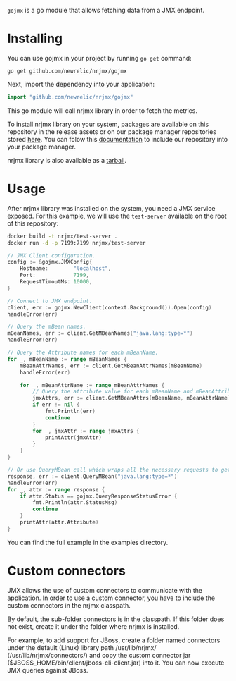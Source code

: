 
`gojmx` is a go module that allows fetching data from a JMX
endpoint.

# Installing
You can use gojmx in your project by running `go get` command:

    go get github.com/newrelic/nrjmx/gojmx

Next, import the dependency into your application:

```go
import "github.com/newrelic/nrjmx/gojmx"
```

This go module will call nrjmx library in order to fetch the metrics.

To install nrjmx library on your system, packages are available on this repository
in the release assets or on our package manager repositories stored [here](https://download.newrelic.com/infrastructure_agent/). You can folow this [documentation](https://docs.newrelic.com/docs/infrastructure/install-infrastructure-agent/linux-installation/install-infrastructure-monitoring-agent-linux/#ubuntu-repository) to include our repository into your package manager.

nrjmx library is also available as a [tarball](https://download.newrelic.com/infrastructure_agent/binaries/linux/noarch/).

# Usage
After nrjmx library was installed on the system, you need a
JMX service exposed. For this example, we will use the `test-server` available on the root of this repository:

```bash
docker build -t nrjmx/test-server .
docker run -d -p 7199:7199 nrjmx/test-server
```

```go
// JMX Client configuration.
config := &gojmx.JMXConfig{
    Hostname:        "localhost",
    Port:            7199,
    RequestTimoutMs: 10000,
}

// Connect to JMX endpoint.
client, err := gojmx.NewClient(context.Background()).Open(config)
handleError(err)

// Query the mBean names.
mBeanNames, err := client.GetMBeanNames("java.lang:type=*")
handleError(err)

// Query the Attribute names for each mBeanName.
for _, mBeanName := range mBeanNames {
    mBeanAttrNames, err := client.GetMBeanAttrNames(mBeanName)
    handleError(err)

    for _, mBeanAttrName := range mBeanAttrNames {
        // Query the attribute value for each mBeanName and mBeanAttributeName.
        jmxAttrs, err := client.GetMBeanAttrs(mBeanName, mBeanAttrName)
        if err != nil {
            fmt.Println(err)
            continue
        }
        for _, jmxAttr := range jmxAttrs {
            printAttr(jmxAttr)
        }
    }
}

// Or use QueryMBean call which wraps all the necessary requests to get the values for an MBeanNamePattern.
response, err := client.QueryMBean("java.lang:type=*")
handleError(err)
for _, attr := range response {
    if attr.Status == gojmx.QueryResponseStatusError {
        fmt.Println(attr.StatusMsg)
        continue
    }
    printAttr(attr.Attribute)
}
```

You can find the full example in the examples directory.

# Custom connectors
JMX allows the use of custom connectors to communicate with the application. In order to use a custom connector, you have to include the custom connectors in the nrjmx classpath.

By default, the sub-folder connectors is in the classpath. If this folder does not exist, create it under the folder where nrjmx is installed.

For example, to add support for JBoss, create a folder named connectors under the default (Linux) library path /usr/lib/nrjmx/ (/usr/lib/nrjmx/connectors/) and copy the custom connector jar ($JBOSS_HOME/bin/client/jboss-cli-client.jar) into it. You can now execute JMX queries against JBoss.
